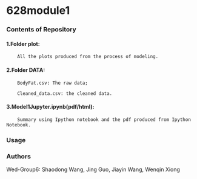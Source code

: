 # 628module1
### Contents of Repository
#### 1.Folder plot: 

        All the plots produced from the process of modeling.
  
#### 2.Folder DATA: 

        BodyFat.csv: The raw data;
  
        Cleaned_data.csv: the cleaned data.
  
#### 3.Model1Jupyter.ipynb(pdf/html):

        Summary using Ipython notebook and the pdf produced from Ipython Notebook.
  

### Usage

### Authors
Wed-Group6: Shaodong Wang, Jing Guo, Jiayin Wang, Wenqin Xiong
